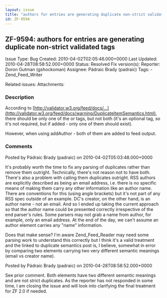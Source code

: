 ```yaml
---
layout: issue
title: "authors for entries are generating duplicate non-strict validated tags"
id: ZF-9594
---
```


ZF-9594: authors for entries are generating duplicate non-strict validated tags
-------------------------------------------------------------------------------

 Issue Type: Bug Created: 2010-04-02T02:05:46.000+0000 Last Updated: 2010-04-28T08:58:52.000+0000 Status: Resolved Fix version(s): 
 Reporter:  Doron Gutman (gshockoman)  Assignee:  Pádraic Brady (padraic)  Tags: - Zend\_Feed\_Writer
 
 Related issues: 
 Attachments: 
### Description

According to [http://validator.w3.org/feed/docs/…](http://validator.w3.org/feed/docs/warning/DuplicateItemSemantics.html), there should be only one of the or tags, but not both (it's an optional tag, so it's not required, but if added - only one of them should exist).

However, when using addAuthor - both of them are added to feed output.

 

 

### Comments

Posted by Pádraic Brady (padraic) on 2010-04-02T05:03:48.000+0000

It's probably worth the time to fix any parsing of duplicates rather than remove them outright. Technically, there's not reason not to have both. There's also a problem with calling them duplicates outright. RSS authors are explicitly described as being an email address, i.e. there is no specific means of making them carry any other information like an author name. There are conventions for this (using angle brackets) but it's not part of any RSS spec outside of an example. DC's creator, on the other hand, is an author name - not an email. And so I ended up taking the current approach so that the author name could be presented correctly irrespective of the end parser's rules. Some parsers may not grab a name from author, for example, only an email address. At the end of the day, we can't assume an author element carries any "name" information.

Does that make sense? I'm aware Zend\_Feed\_Reader may need some parsing work to understand this correctly but I think it's a valid treatment and the linked to duplicate semantics post is, I believe, somewhat in error by comparing two elements carrying two very different semantic meanings (email vs creator name).

 

 

Posted by Pádraic Brady (padraic) on 2010-04-28T08:58:52.000+0000

See prior comment. Both elements have two different semantic meanings and are not strict duplicates. As the reporter has not responded in some time, I am closing the issue and will look into clarifying the final treatment for ZF 2.0 if needed.

 

 